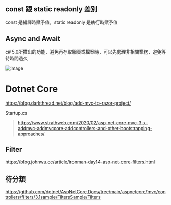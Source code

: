 
## const 跟 static readonly 差別

const 是編譯時賦予值，static readonly 是執行時賦予值

## Async and Await

c# 5.0所推出的功能，避免再存取網頁或檔案時，可以先處理非相關業務，避免等待時間過久

![image](https://user-images.githubusercontent.com/7361217/132455051-fe85aa63-66d0-4d42-9cc2-f83f48104097.png)


# Dotnet Core

https://blog.darkthread.net/blog/add-mvc-to-razor-project/

Startup.cs
> https://www.strathweb.com/2020/02/asp-net-core-mvc-3-x-addmvc-addmvccore-addcontrollers-and-other-bootstrapping-approaches/

## Filter

https://blog.johnwu.cc/article/ironman-day14-asp-net-core-filters.html

## 待分類

https://github.com/dotnet/AspNetCore.Docs/tree/main/aspnetcore/mvc/controllers/filters/3.1sample/FiltersSample/Filters
